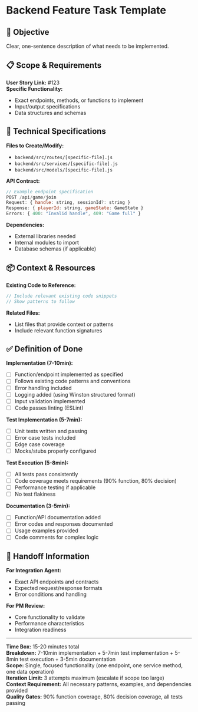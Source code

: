 # Backend Feature Task Template

## 🎯 Objective
Clear, one-sentence description of what needs to be implemented.

## 📋 Scope & Requirements
**User Story Link:** #123  
**Specific Functionality:**
- Exact endpoints, methods, or functions to implement
- Input/output specifications
- Data structures and schemas

## 🔧 Technical Specifications
**Files to Create/Modify:**
- `backend/src/routes/[specific-file].js`
- `backend/src/services/[specific-file].js`
- `backend/src/models/[specific-file].js`

**API Contract:**
```javascript
// Example endpoint specification
POST /api/game/join
Request: { handle: string, sessionId?: string }
Response: { playerId: string, gameState: GameState }
Errors: { 400: "Invalid handle", 409: "Game full" }
```

**Dependencies:**
- External libraries needed
- Internal modules to import
- Database schemas (if applicable)

## 📦 Context & Resources
**Existing Code to Reference:**
```javascript
// Include relevant existing code snippets
// Show patterns to follow
```

**Related Files:**
- List files that provide context or patterns
- Include relevant function signatures

## ✅ Definition of Done
**Implementation (7-10min):**
- [ ] Function/endpoint implemented as specified
- [ ] Follows existing code patterns and conventions
- [ ] Error handling included
- [ ] Logging added (using Winston structured format)
- [ ] Input validation implemented
- [ ] Code passes linting (ESLint)

**Test Implementation (5-7min):**
- [ ] Unit tests written and passing
- [ ] Error case tests included
- [ ] Edge case coverage
- [ ] Mocks/stubs properly configured

**Test Execution (5-8min):**
- [ ] All tests pass consistently
- [ ] Code coverage meets requirements (90% function, 80% decision)
- [ ] Performance testing if applicable
- [ ] No test flakiness

**Documentation (3-5min):**
- [ ] Function/API documentation added
- [ ] Error codes and responses documented
- [ ] Usage examples provided
- [ ] Code comments for complex logic

## 🔗 Handoff Information
**For Integration Agent:**
- Exact API endpoints and contracts
- Expected request/response formats
- Error conditions and handling

**For PM Review:**
- Core functionality to validate
- Performance characteristics
- Integration readiness

---
**Time Box:** 15-20 minutes total  
**Breakdown:** 7-10min implementation + 5-7min test implementation + 5-8min test execution + 3-5min documentation  
**Scope:** Single, focused functionality (one endpoint, one service method, one data operation)  
**Iteration Limit:** 3 attempts maximum (escalate if scope too large)  
**Context Requirement:** All necessary patterns, examples, and dependencies provided  
**Quality Gates:** 90% function coverage, 80% decision coverage, all tests passing
